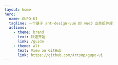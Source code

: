 ```yaml
---
layout: home
hero:
  name: GUPO-UI
  tagline: 一个基于 ant-design-vue 的 vue3 业务组件库
  actions:
    - theme: brand
      text: 快速开始
      link: /guide
    - theme: alt
      text: View on GitHub
      link: https://github.com/Artsmp/gupo-ui
---
```

